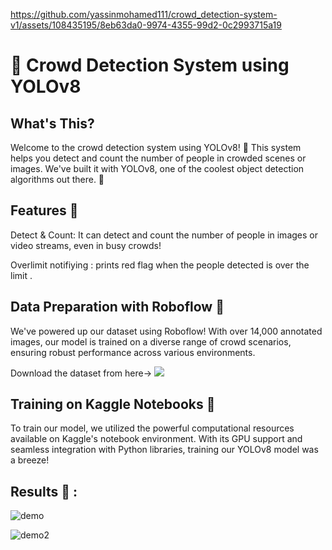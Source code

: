 



https://github.com/yassinmohamed111/crowd_detection-system-v1/assets/108435195/8eb63da0-9974-4355-99d2-0c2993715a19









<h1>👥 Crowd Detection System using YOLOv8</h1>

<h2>What's This?</h2>
<p>Welcome to the crowd detection system using YOLOv8! 🎉 This system helps you detect and count the number of people in crowded scenes or images. We've built it with YOLOv8, one of the coolest object detection algorithms out there. 🚀</p>

<h2>Features 🌟</h2>
<p>Detect & Count: It can detect and count the number of people in images or video streams, even in busy crowds!</p>
<p>Overlimit notifiying : prints red flag when the people detected is over the limit . </p>


<h2>Data Preparation with Roboflow 🤖</h2>
<p>We've powered up our dataset using Roboflow! With over 14,000 annotated images, our model is trained on a diverse range of crowd scenarios, ensuring robust performance across various environments.</p>
 Download the dataset from here->
 
 <a href="https://universe.roboflow.com/gp-33org/crowd-detetction">
    <img src="https://app.roboflow.com/images/download-dataset-badge.svg"></img>
</a>


<h2>Training on Kaggle Notebooks 📓</h2>
<p>To train our model, we utilized the powerful computational resources available on Kaggle's notebook environment. With its GPU support and seamless integration with Python libraries, training our YOLOv8 model was a breeze! </p>


<h2>Results 👾 :</h2>





![demo](https://github.com/yassinmohamed111/crowd_detection-system-v1/assets/108435195/987cb9ef-8cf9-48d2-8974-587c42c2b83b)

![demo2](https://github.com/yassinmohamed111/crowd_detection-system-v1/assets/108435195/8601dde7-ca54-4bbb-a32a-5dd4cc7a7c7d)












